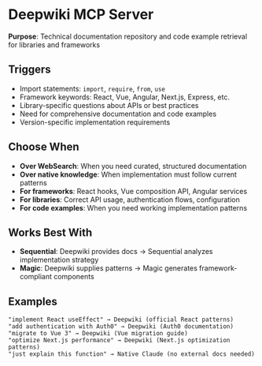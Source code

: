 # Deepwiki MCP Server

**Purpose**: Technical documentation repository and code example retrieval for libraries and frameworks

## Triggers
- Import statements: `import`, `require`, `from`, `use`
- Framework keywords: React, Vue, Angular, Next.js, Express, etc.
- Library-specific questions about APIs or best practices
- Need for comprehensive documentation and code examples
- Version-specific implementation requirements

## Choose When
- **Over WebSearch**: When you need curated, structured documentation
- **Over native knowledge**: When implementation must follow current patterns
- **For frameworks**: React hooks, Vue composition API, Angular services
- **For libraries**: Correct API usage, authentication flows, configuration
- **For code examples**: When you need working implementation patterns

## Works Best With
- **Sequential**: Deepwiki provides docs → Sequential analyzes implementation strategy
- **Magic**: Deepwiki supplies patterns → Magic generates framework-compliant components

## Examples
```
"implement React useEffect" → Deepwiki (official React patterns)
"add authentication with Auth0" → Deepwiki (Auth0 documentation)
"migrate to Vue 3" → Deepwiki (Vue migration guide)
"optimize Next.js performance" → Deepwiki (Next.js optimization patterns)
"just explain this function" → Native Claude (no external docs needed)
```